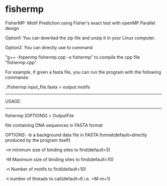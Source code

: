 # fishermp
FisherMP: Motif Prediction using Fisher's exact test with openMP Parallel design

Option1: You can downlad the zip file and unzip it in your Linux computer. 

Option2: You can directly use to command 

"g++ -fopenmp fishermp.cpp -o fishermp" to compile the cpp file "fishermp.cpp".

For example, if given a fasta file, you can run the program with the following commands:

./fishermp input_file.fasta   > output.motifs

******
USAGE:
******
fishermp <dataset> [OPTIONS]  > OutputFile

<dataset>	file containing DNA sequences in FASTA format

OPTIONS:
-b		a background data file in FASTA format(default=directly produced by the program itself)

-m		minimum size of binding sites to find(default=5)

-M		Maximum size of binding sites to find(default=10)

-n		Number of motifs to find(default=10)

-t		number of threads to call(default=6 i.e. =M-m+1)
